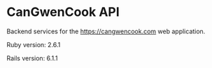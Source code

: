 # CanGwenCook API

Backend services for the https://cangwencook.com web application.

Ruby version: 2.6.1

Rails version: 6.1.1
